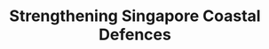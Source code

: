 ---
layout: post
title: "Strengthening Singapore Coastal Defences"
file_url: https://www.pub.gov.sg/news/pressreleases/20210304StrengtheningSingaporesCoastalDefence
---